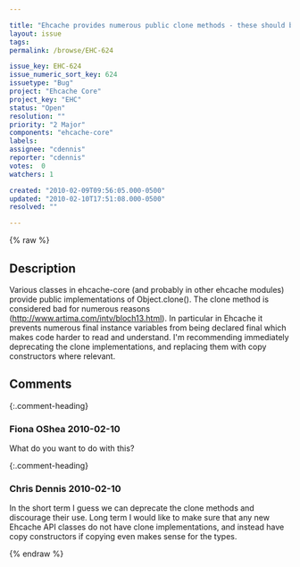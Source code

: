```yaml
---

title: "Ehcache provides numerous public clone methods - these should be deprecated and eventually removed"
layout: issue
tags: 
permalink: /browse/EHC-624

issue_key: EHC-624
issue_numeric_sort_key: 624
issuetype: "Bug"
project: "Ehcache Core"
project_key: "EHC"
status: "Open"
resolution: ""
priority: "2 Major"
components: "ehcache-core"
labels: 
assignee: "cdennis"
reporter: "cdennis"
votes:  0
watchers: 1

created: "2010-02-09T09:56:05.000-0500"
updated: "2010-02-10T17:51:08.000-0500"
resolved: ""

---
```




{% raw %}



## Description

<div markdown="1" class="description">

Various classes in ehcache-core (and probably in other ehcache modules) provide public implementations of Object.clone().  The clone method is considered bad for numerous reasons (http://www.artima.com/intv/bloch13.html).  In particular in Ehcache it prevents numerous final instance variables from being declared final which makes code harder to read and understand.  I'm recommending immediately deprecating the clone implementations, and replacing them with copy constructors where relevant.

</div>

## Comments


{:.comment-heading}
### **Fiona OShea** <span class="date">2010-02-10</span>

<div markdown="1" class="comment">

What do you want to do with this?

</div>


{:.comment-heading}
### **Chris Dennis** <span class="date">2010-02-10</span>

<div markdown="1" class="comment">

In the short term I guess we can deprecate the clone methods and discourage their use.  Long term I would like to make sure that any new Ehcache API classes do not have clone implementations, and instead have copy constructors if copying even makes sense for the types.

</div>



{% endraw %}
